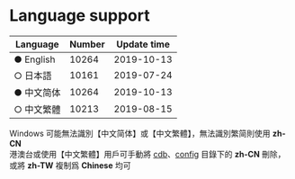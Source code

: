 # Language support

| Language   | Number  | Update time |
| ---------- | ------- | ----------- |
| ● English  |  10264  | 2019-10-13  |
| ○ 日本語   |  10161  | 2019-07-24  |
| ● 中文简体 |  10264  | 2019-10-13  |
| ○ 中文繁體 |  10213  | 2019-08-15  |

Windows 可能無法識別【中文简体】或【中文繁體】，無法識別繁简則使用 **zh-CN**<br/>
港澳台或使用【中文繁體】用戶可手動將 [cdb](https://github.com/Unicorn369/YGOPro2_Data/tree/master/cdb)、[config](https://github.com/Unicorn369/YGOPro2_Data/tree/master/config) 目錄下的 **zh-CN** 刪除，或將 **zh-TW** 複制爲 **Chinese** 均可
